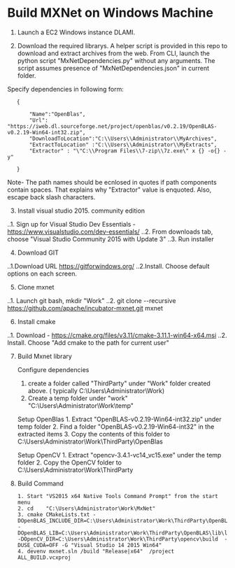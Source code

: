 # Build MXNet on Windows Machine
1. Launch a EC2 Windows instance DLAMI.

2. Download the required librarys. A helper script is provided in this repo to download and extract archives from the web.
From CLI, launch the python script "MxNetDependencies.py" without any arguments. The script assumes presence of "MxNetDependencies.json" 
in current folder. 

Specify dependencies in following form:

```
   {  
   
   	   "Name":"OpenBlas",	
	   "Url": "https://iweb.dl.sourceforge.net/project/openblas/v0.2.19/OpenBLAS-v0.2.19-Win64-int32.zip",
	   "DownloadToLocation":"C:\\Users\\Administrator\\MyArchives",
	   "ExtractToLocation" :"C:\\Users\\Administrator\\MyExtracts",
	   "Extractor" : "\"C:\\Program Files\\7-zip\\7z.exe\" x {} -o{} -y"
	   
   }
```    
   Note-  The path names should be ecnlosed in quotes if path components contain spaces. That explains why "Extractor" value is enquoted.
   Also, escape back slash characters. 
   
3. Install visual studio 2015. community edition

..1. Sign up for Visual Studio Dev Essentials - https://www.visualstudio.com/dev-essentials/
..2. From downloads tab, choose "Visual Studio Community 2015 with Update 3"
..3. Run installer

4. Download GIT

..1.Download URL https://gitforwindows.org/
..2.Install. Choose default options on each screen.

5. Clone mxnet

..1. Launch git bash, mkdir "Work"
..2. git clone --recursive https://github.com/apache/incubator-mxnet.git mxnet

6. Install cmake

..1. Download - https://cmake.org/files/v3.11/cmake-3.11.1-win64-x64.msi
..2. Install. Choose "Add cmake to the path for current user"

7. Build Mxnet library

   Configure dependencies
	1. create a folder called "ThirdParty" under "Work" folder created above. ( typically C:\Users\Administrator\Work)
	2. Create a temp folder under "work" "C:\Users\Administrator\Work\temp"

    Setup OpenBlas
        1. Extract "OpenBLAS-v0.2.19-Win64-int32.zip" under temp folder
        2. Find a folder "OpenBLAS-v0.2.19-Win64-int32" in the extracted items
        3. Copy the contents of this folder to   C:\Users\Administrator\Work\ThirdParty\OpenBlas

    Setup OpenCV
        1. Extract "opencv-3.4.1-vc14_vc15.exe" under the temp folder
        2. Copy the OpenCV folder to C:\Users\Administrator\Work\ThirdParty

 8. Build Command
 
        1. Start "VS2015 x64 Native Tools Command Prompt" from the start menu
        2. cd    "C:\Users\Administrator\Work\MxNet"
        3. cmake CMakeLists.txt -DOpenBLAS_INCLUDE_DIR=C:\Users\Administrator\Work\ThirdParty\OpenBLAS\include -DOpenBLAS_LIB=C:\Users\Administrator\Work\ThirdParty\OpenBLAS\lib\libopenblas.dll.a -DOpenCV_DIR=C:\Users\Administrator\Work\ThirdParty\opencv\build  -DUSE_CUDA=OFF -G "Visual Studio 14 2015 Win64"
        4. devenv mxnet.sln /build "Release|x64"  /project ALL_BUILD.vcxproj
